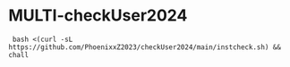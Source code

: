 # MULTI-checkUser2024

~~~~
 bash <(curl -sL https://github.com/PhoenixxZ2023/checkUser2024/main/instcheck.sh) && chall
~~~~
